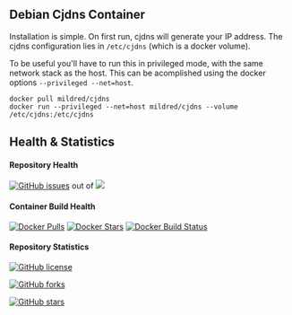 ## Debian Cjdns Container
Installation is simple. On first run, cjdns will generate your IP
address. The cjdns configuration lies in `/etc/cjdns` (which is a
docker volume).

To be useful you'll have to run this in privileged mode, with the
same network stack as the host. This can be acomplished using the
docker options `--privileged --net=host`.

    docker pull mildred/cjdns
    docker run --privileged --net=host mildred/cjdns --volume /etc/cjdns:/etc/cjdns

## Health & Statistics
#### Repository Health
[![GitHub issues](https://img.shields.io/github/issues/badges/shields.svg?style=flat-square)](https://github.com/chamunks/debian-cjdns) out of [![](https://img.shields.io/github/issues-raw/badges/shields.svg?style=flat-square)](https://github.com/chamunks/debian-cjdns)

#### Container Build Health
[![Docker Pulls](https://img.shields.io/docker/pulls/mashape/kong.svg?style=flat-square)](https://registry.hub.docker.com/u/chamunks/debian-cjdns/)
[![Docker Stars](https://img.shields.io/docker/stars/_/ubuntu.svg?style=flat-square)](https://registry.hub.docker.com/u/chamunks/debian-cjdns/)
[![Docker Build Status](http://hubstatus.container42.com/chamunks/debian-cjdns)](https://registry.hub.docker.com/u/chamunks/debian-cjdns)

#### Repository Statistics
[![GitHub license](https://img.shields.io/github/license/mashape/apistatus.svg?style=flat-square)](https://github.com/chamunks/debian-cjdns)

[![GitHub forks](https://img.shields.io/github/forks/badges/shields.svg?style=flat-square)](https://github.com/chamunks/debian-cjdns)

[![GitHub stars](https://img.shields.io/github/stars/badges/shields.svg?style=flat-square)](https://github.com/chamunks/debian-cjdns)
